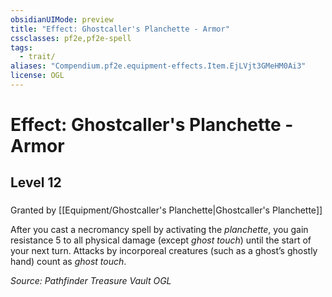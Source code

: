 ```yaml
---
obsidianUIMode: preview
title: "Effect: Ghostcaller's Planchette - Armor"
cssclasses: pf2e,pf2e-spell
tags:
  - trait/
aliases: "Compendium.pf2e.equipment-effects.Item.EjLVjt3GMeHM0Ai3"
license: OGL
---
```

# Effect: Ghostcaller's Planchette - Armor
## Level 12
### 






Granted by [[Equipment/Ghostcaller's Planchette|Ghostcaller's Planchette]]

After you cast a necromancy spell by activating the _planchette_, you gain resistance 5 to all physical damage (except _ghost touch_) until the start of your next turn. Attacks by incorporeal creatures (such as a ghost’s ghostly hand) count as _ghost touch_.

*Source: Pathfinder Treasure Vault*
*OGL*